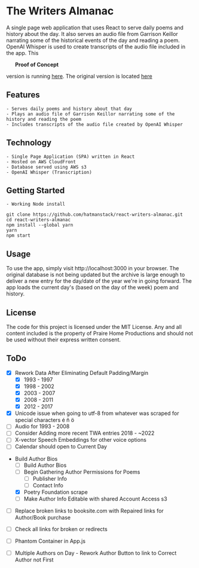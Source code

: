 # The Writers Almanac

A single page web application that uses React to serve daily poems and history about the day. It also serves an audio file from Garrison Keillor narrating some of the historical events of the day and reading a poem. OpenAI Whisper is used to create transcripts of the audio file included in the app. This <ul><b>Proof of Concept</b></ul> version is running [here](https://d6d8ny9p8jhyg.cloudfront.net). The original version is located [here](https://www.writersalmanac.org/index.html%3Fp=10097.html)

## Features

    - Serves daily poems and history about that day
    - Plays an audio file of Garrison Keillor narrating some of the history and reading the poem
    - Includes transcripts of the audio file created by OpenAI Whisper

## Technology

    - Single Page Application (SPA) written in React
    - Hosted on AWS CloudFront
    - Database served using AWS s3
    - OpenAI Whisper (Transcription)
    
## Getting Started

    - Working Node install
    
```
git clone https://github.com/hatmanstack/react-writers-almanac.git
cd react-writers-almanac
npm install --global yarn
yarn
npm start
```

## Usage

To use the app, simply visit http://localhost:3000 in your browser. The original database is not being updated but the archive is large enough to deliver a new entry for the day/date of the year we're in going forward.  The app loads the current day's (based on the day of the week) poem and history.

## License

The code for this project is licensed under the MIT License.  Any and all content included is the property of Praire Home Productions and should not be used without their express written consent.

## ToDo

- [X] Rework Data After Eliminating Default Padding/Margin 
    - [X] 1993 - 1997 
    - [X] 1998 - 2002 
    - [X] 2003 - 2007 
    - [X] 2008 - 2011 
    - [X] 2012 - 2017 
- [X] Unicode issue when going to utf-8 from whatever was scraped 
        for special characters é ñ ö
- [ ] Audio for 1993 - 2008
- [ ] Consider Adding more recent TWA entries 2018 - ~2022
- [ ] X-vector Speech Embeddings for other voice options
- [ ] Calendar should open to Current Day
- Build Author Bios
    - [ ] Build Author Bios
    - [ ] Begin Gathering Author Permissions for Poems
        - [ ] Publisher Info
        - [ ] Contact Info
    - [X] Poetry Foundation scrape
    - [ ] Make Author Info Editable with shared Account Access s3
- [ ] Replace broken links to booksite.com with Repaired links for Author/Book purchase
- [ ] Check all links for broken or redirects
- [ ] Phantom Container in App.js
- [ ] Multiple Authors on Day - Rework Author Button to link to Correct Author not First


